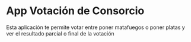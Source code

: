 # App Votación de Consorcio

Esta aplicación te permite votar entre poner matafuegos o poner platas y ver el resultado parcial o final de la votación
